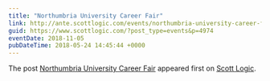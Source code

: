 ```yaml
---
title: "Northumbria University Career Fair"
link: http://ante.scottlogic.com/events/northumbria-university-career-fair/
guid: https://www.scottlogic.com/?post_type=events&p=4974
eventDate: 2018-11-05
pubDateTime: 2018-05-24 14:45:44 +0000
---
```


<p>The post <a rel="nofollow" href="http://ante.scottlogic.com/events/northumbria-university-career-fair/">Northumbria University Career Fair</a> appeared first on <a rel="nofollow" href="http://ante.scottlogic.com">Scott Logic</a>.</p>